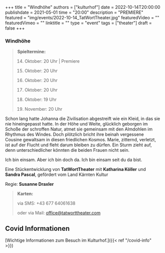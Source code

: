 +++
title = "Windhöhe"
authors = ["kulturhof"]
date = 2022-10-14T20:00:00
publishdate = 2021-05-01
time = "20:00"
description = "PREMIERE"
featured = "img/events/2022-10-14_TatWortTheater.jpg"
featuredVideo = ""
featuredVimeo = ""
linktitle = ""
type = "event"
tags = ["theater"]
draft = false
+++

### Windhöhe

> **Spieltermine:**
>
> 14. Oktober: 20 Uhr | Premiere
> 
> 19. Oktober: 20 Uhr
> 
> 27. Oktober: 20 Uhr
> 
> 29. Oktober: 20 Uhr
> 
> 30. Oktober: 19 Uhr
> 
> 03. November: 20 Uhr


Schon lang hatte Johanna die Zivilisation abgestreift wie ein Kleid, in das sie nie hineingepasst hatte. In der Höhe und Weite, glücklich geborgen im Schoße der schroffen Natur, atmet sie gemeinsam mit den Almdohlen im Rhythmus des Windes. Doch plötzlich bricht ihre beinah vergessene Cousine gewaltsam in diesen friedlichen Kosmos. Marie, zitternd, verletzt, ist auf der Flucht und fleht darum bleiben zu dürfen. Ein Sturm zieht auf, denn unterschiedlicher könnten die beiden Frauen nicht sein.
 
Ich bin einsam.
Aber ich bin doch da.
Ich bin einsam seit du da bist.

Eine Stückentwicklung von **TatWortTheater** mit **Katharina Köller** und **Sandra Pascal**, gefördert vom Land Kärnten Kultur

Regie: **Susanne Draxler**

> **Karten:**
>
> via SMS: +43 677 64061638
>
> oder via Mail: office@tatworttheater.com



## Covid Informationen

[Wichtige Informationen zum Besuch im Kulturhof.]({{< ref "/covid-info" >}})
